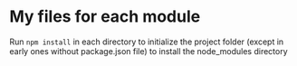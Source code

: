# My files for each module

Run `npm install` in each directory to initialize the project folder (except in early ones without package.json file) to install the node_modules directory
